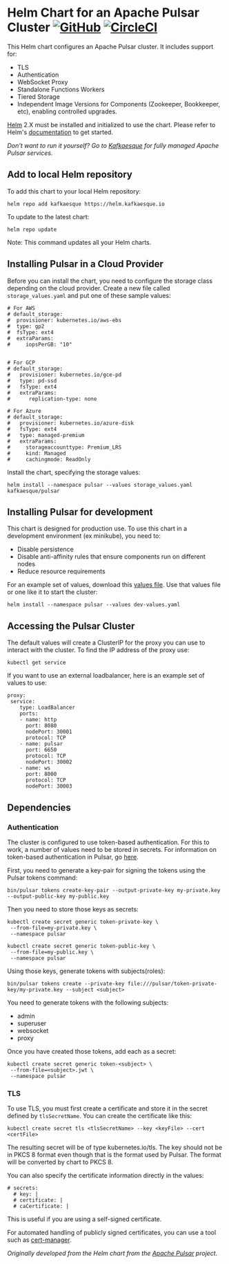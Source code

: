 # Helm Chart for an Apache Pulsar Cluster [![GitHub](https://avatars1.githubusercontent.com/u/9919?s=30&v=4)](https://github.com/kafkaesque-io/pulsar-helm-chart) [![CircleCI](https://circleci.com/gh/kafkaesque-io/pulsar-helm-chart/tree/master.svg?style=svg)](https://circleci.com/gh/kafkaesque-io/pulsar-helm-chart/tree/master)


This Helm chart configures an Apache Pulsar cluster. It includes support for:
* TLS
* Authentication
* WebSocket Proxy
* Standalone Functions Workers
* Tiered Storage
* Independent Image Versions for Components (Zookeeper, Bookkeeper, etc), enabling controlled upgrades.

[Helm](https://helm.sh) 2.X must be installed and initialized to use the chart.
Please refer to Helm's [documentation](https://helm.sh/docs/) to get started.

_Don't want to run it yourself? Go to [Kafkaesque](https://kafkaesque.io) for fully managed Apache Pulsar services._

## Add to local Helm repository 
To add this chart to your local Helm repository:

```helm repo add kafkaesque https://helm.kafkaesque.io```

To update to the latest chart:

```helm repo update```

Note: This command updates all your Helm charts.

## Installing Pulsar in a Cloud Provider

Before you can install the chart, you need to configure the storage class depending on the cloud provider. Create a new file called ```storage_values.yaml``` and put one of these sample values:

```
# For AWS
# default_storage:
#  provisioner: kubernetes.io/aws-ebs
#  type: gp2
#  fsType: ext4
#  extraParams:
#     iopsPerGB: "10"


# For GCP
# default_storage:
#   provisioner: kubernetes.io/gce-pd
#   type: pd-ssd
#   fsType: ext4
#   extraParams:
#      replication-type: none

# For Azure
# default_storage:
#   provisioner: kubernetes.io/azure-disk
#   fsType: ext4
#   type: managed-premium
#   extraParams:
#     storageaccounttype: Premium_LRS
#     kind: Managed
#     cachingmode: ReadOnly
```


Install the chart, specifying the storage values:

```helm install --namespace pulsar --values storage_values.yaml kafkaesque/pulsar```

## Installing Pulsar for development

This chart is designed for production use. To use this chart in a development environment (ex minikube), you need to:

* Disable persistence
* Disable anti-affinity rules that ensure components run on different nodes
* Reduce resource requirements

For an example set of values, download this [values file](https://github.com/kafkaesque-io/pulsar-helm-chart/blob/master/examples/dev-values.yaml). Use that values file or one like it to start the cluster:

```helm install --namespace pulsar --values dev-values.yaml```

## Accessing the Pulsar Cluster

The default values will create a ClusterIP for the proxy you can use to interact with the cluster. To find the IP address of the proxy use:

```kubectl get service```

If you want to use an external loadbalancer, here is an example set of values to use:

```
proxy:
 service:
    type: LoadBalancer
    ports:
    - name: http
      port: 8080
      nodePort: 30001
      protocol: TCP
    - name: pulsar
      port: 6650
      protocol: TCP
      nodePort: 30002
    - name: ws
      port: 8000
      protocol: TCP
      nodePort: 30003
```

## Dependencies

### Authentication
The cluster is configured to use token-based authentication. For this to work, a number of 
values need to be stored in secrets. For information on token-based
authentication in Pulsar, go [here](https://pulsar.apache.org/docs/en/security-token-admin/).

First, you need to generate a key-pair for signing the tokens using the Pulsar tokens command:

```bin/pulsar tokens create-key-pair --output-private-key my-private.key --output-public-key my-public.key```

Then you need to store those keys as secrets:

```
kubectl create secret generic token-private-key \
 --from-file=my-private.key \
 --namespace pulsar
 ```


```
kubectl create secret generic token-public-key \
 --from-file=my-public.key \
 --namespace pulsar
 ```


Using those keys, generate tokens with subjects(roles): 

```bin/pulsar tokens create --private-key file:///pulsar/token-private-key/my-private.key --subject <subject>```

You need to generate tokens with the following subjects:

- admin
- superuser
- websocket
- proxy

Once you have created those tokens, add each as a secret:

```
kubectl create secret generic token-<subject> \
 --from-file=<subject>.jwt \
 --namespace pulsar
 ```


### TLS

To use TLS, you must first create a certificate and store it in the secret defined by ```tlsSecretName```.
You can create the certificate like this:

```kubectl create secret tls <tlsSecretName> --key <keyFile> --cert <certFile>```

The resulting secret will be of type kubernetes.io/tls. The key should not be in PKCS 8 format even though that is the format used by Pulsar.  The format will be converted by chart to PKCS 8. 

You can also specify the certificate information directly in the values:

```
# secrets:
  # key: |
  # certificate: |
  # caCertificate: |
```

This is useful if you are using a self-signed certificate.

For automated handling of publicly signed certificates, you can use a tool
such as [cert-manager](https://cert-mananager).

_Originally developed from the Helm chart from the [Apache Pulsar](https://pulsar.apache.org/) project._
